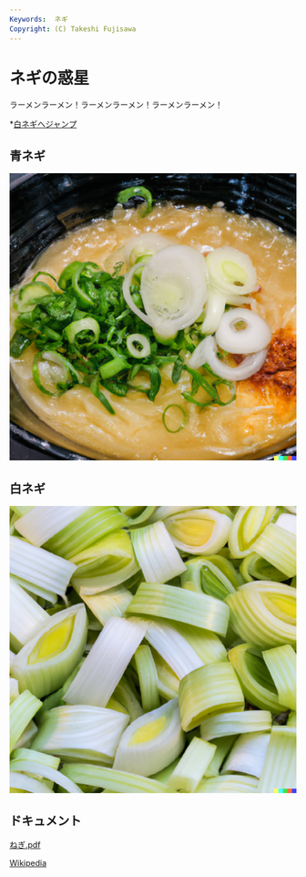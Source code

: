 ```yaml
---
Keywords:  ネギ
Copyright: (C) Takeshi Fujisawa
---
```


# ネギの惑星


ラーメンラーメン！ラーメンラーメン！ラーメンラーメン！

*[白ネギへジャンプ](#white)

## 青ネギ

![青ねぎ](./green_negi.png)

## <span id="white">白ネギ</span>

![](white_negi.png)

## ドキュメント

[ねぎ.pdf](negi.pdf)


[Wikipedia](https://ja.wikipedia.org/wiki/%E3%83%8D%E3%82%AE)
